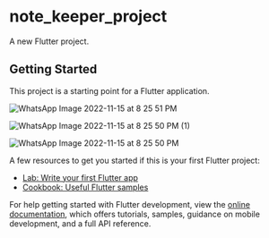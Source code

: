 # note_keeper_project

A new Flutter project.

## Getting Started

This project is a starting point for a Flutter application.


![WhatsApp Image 2022-11-15 at 8 25 51 PM](https://user-images.githubusercontent.com/111697696/201952469-bb20aade-dc20-4acc-bc05-d223ac29d97f.jpeg)

![WhatsApp Image 2022-11-15 at 8 25 50 PM (1)](https://user-images.githubusercontent.com/111697696/201952519-7f8024ba-89f8-41e4-890f-2ead9bc26aaf.jpeg)

![WhatsApp Image 2022-11-15 at 8 25 50 PM](https://user-images.githubusercontent.com/111697696/201952560-8fcf2847-4198-4221-b42a-80dca749e0fe.jpeg)


A few resources to get you started if this is your first Flutter project:

- [Lab: Write your first Flutter app](https://docs.flutter.dev/get-started/codelab)
- [Cookbook: Useful Flutter samples](https://docs.flutter.dev/cookbook)

For help getting started with Flutter development, view the
[online documentation](https://docs.flutter.dev/), which offers tutorials,
samples, guidance on mobile development, and a full API reference.
